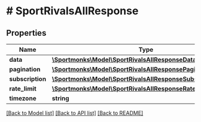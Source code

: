# # SportRivalsAllResponse

## Properties

Name | Type | Description | Notes
------------ | ------------- | ------------- | -------------
**data** | [**\Sportmonks\Model\SportRivalsAllResponseDataInner[]**](SportRivalsAllResponseDataInner.md) |  | [optional]
**pagination** | [**\Sportmonks\Model\SportRivalsAllResponsePagination**](SportRivalsAllResponsePagination.md) |  | [optional]
**subscription** | [**\Sportmonks\Model\SportRivalsAllResponseSubscriptionInner[]**](SportRivalsAllResponseSubscriptionInner.md) |  | [optional]
**rate_limit** | [**\Sportmonks\Model\SportRivalsAllResponseRateLimit**](SportRivalsAllResponseRateLimit.md) |  | [optional]
**timezone** | **string** |  | [optional]

[[Back to Model list]](../../README.md#models) [[Back to API list]](../../README.md#endpoints) [[Back to README]](../../README.md)
